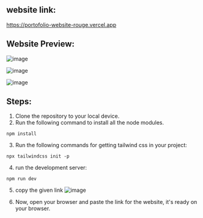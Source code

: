 ## website link:
https://portofolio-website-rouge.vercel.app
## Website Preview:
![image](https://user-images.githubusercontent.com/100411918/235413273-cd619921-8c47-432c-8196-9c57f36fdbb7.png)

![image](https://user-images.githubusercontent.com/100411918/235413414-9c307bf4-720f-44d0-b965-e536bb967a48.png)

![image](https://user-images.githubusercontent.com/100411918/235413463-f34efb0d-8e33-4436-99ff-abaf8d0b7bcd.png)

## Steps:
1) Clone the repository to your local device.
2) Run the following command to install all the node modules.
```
npm install
```
3) Run the following commands for getting tailwind css in your project:
``` npm install -D tailwindcss postcss autoprefixer
npx tailwindcss init -p
```
4) run the development server:
```
npm run dev
```
5) copy the given link
![image](https://user-images.githubusercontent.com/100411918/235414659-27c2c0d3-f731-4be6-8af1-6aa3ca3cd5b1.png)

6) Now, open your browser and paste the link for the website, it's ready on your browser.

